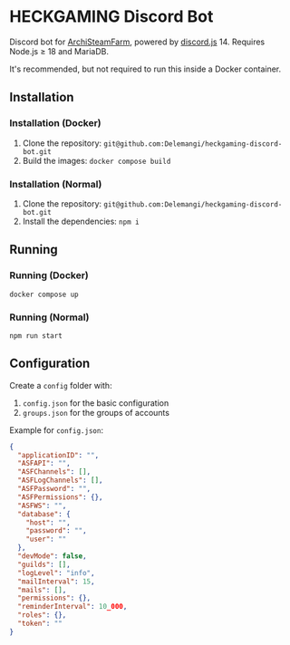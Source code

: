 # HECKGAMING Discord Bot

Discord bot for [ArchiSteamFarm](https://github.com/JustArchiNET/ArchiSteamFarm), powered by [discord.js](https://github.com/discordjs/discord.js) 14. Requires Node.js ≥ 18 and MariaDB.

It's recommended, but not required to run this inside a Docker container.

## Installation

### Installation (Docker)

1. Clone the repository: `git@github.com:Delemangi/heckgaming-discord-bot.git`
2. Build the images: `docker compose build`

### Installation (Normal)

1. Clone the repository: `git@github.com:Delemangi/heckgaming-discord-bot.git`
2. Install the dependencies: `npm i`

## Running

### Running (Docker)

`docker compose up`

### Running (Normal)

`npm run start`

## Configuration

Create a `config` folder with:

1. `config.json` for the basic configuration
2. `groups.json` for the groups of accounts

Example for `config.json`:

```json
{
  "applicationID": "",
  "ASFAPI": "",
  "ASFChannels": [],
  "ASFLogChannels": [],
  "ASFPassword": "",
  "ASFPermissions": {},
  "ASFWS": "",
  "database": {
    "host": "",
    "password": "",
    "user": ""
  },
  "devMode": false,
  "guilds": [],
  "logLevel": "info",
  "mailInterval": 15,
  "mails": [],
  "permissions": {},
  "reminderInterval": 10_000,
  "roles": {},
  "token": ""
}
```

